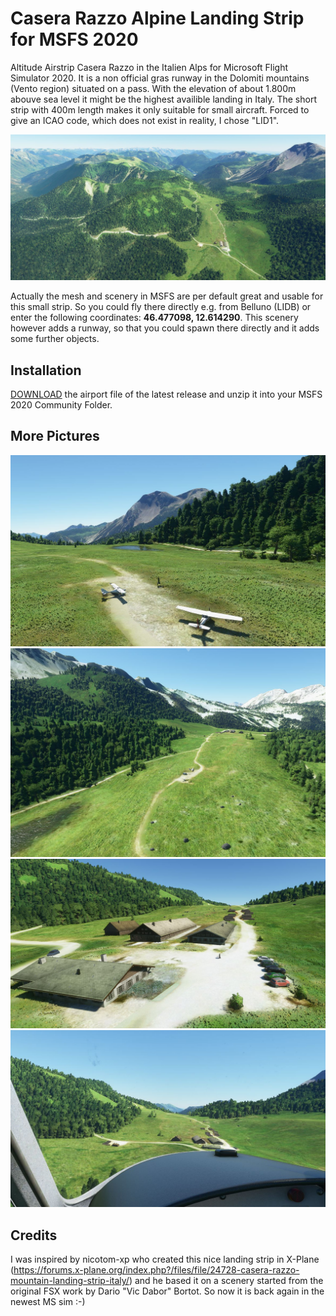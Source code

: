 # Casera Razzo Alpine Landing Strip for MSFS 2020
Altitude Airstrip Casera Razzo in the Italien Alps for Microsoft Flight Simulator 2020.
It is a non official gras runway in the Dolomiti mountains (Vento region) situated on a pass.  With the elevation of about 1.800m abouve sea level it might be the highest availible landing in Italy. The short strip with 400m length makes it only suitable for small aircraft.  Forced to give an ICAO code, which does not exist in reality, I chose "LID1".

![HigLevelView](./img/CaseraRazzo8.JPG)

Actually the mesh and scenery in MSFS are per default great and usable for this small strip. So you could fly there directly e.g. from Belluno (LIDB) or enter the following coordinates: **46.477098, 12.614290**. This scenery however adds a runway, so that you could spawn there directly and it adds some further objects.

## Installation
[DOWNLOAD](https://github.com/nofaceinbook/msfs2020-airport-CaseraRazzo/releases) the airport file of the latest release and unzip it into your MSFS 2020 Community Folder. 

## More Pictures
![HigLevelView](./img/CaseraRazzo4.JPG)
![HigLevelView](./img/CaseraRazzo5.JPG)
![HigLevelView](./img/CaseraRazzo6.JPG)
![HigLevelView](./img/CaseraRazzo9.JPG)

## Credits
I was inspired by nicotom-xp who created this nice landing strip in X-Plane (https://forums.x-plane.org/index.php?/files/file/24728-casera-razzo-mountain-landing-strip-italy/) and he based it on a scenery started from the original FSX work by Dario "Vic Dabor" Bortot. So now it is back again in the newest MS sim :-)


